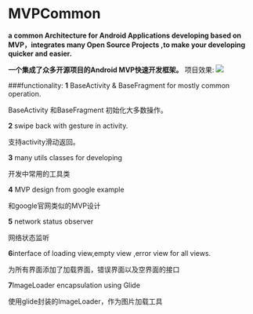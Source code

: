 # MVPCommon
**a common Architecture for Android Applications developing based on MVP，integrates many Open Source Projects ,to make your developing quicker and easier.**

**一个集成了众多开源项目的Android MVP快速开发框架。**
项目效果:
![](http://upload-images.jianshu.io/upload_images/1833901-550d576f150c31bf.gif?imageMogr2/auto-orient/strip)

###functionality:
**1** BaseActivity & BaseFragment for mostly common operation.

BaseActivity 和BaseFragment 初始化大多数操作。

**2** swipe back with gesture in activity.

支持activity滑动返回。

**3** many utils classes for developing

开发中常用的工具类

**4** MVP design from google example

和google官网类似的MVP设计

**5** network status observer

网络状态监听

**6**interface of loading view,empty view ,error view for all views.

为所有界面添加了加载界面，错误界面以及空界面的接口

**7**ImageLoader encapsulation using Glide

使用glide封装的ImageLoader，作为图片加载工具
